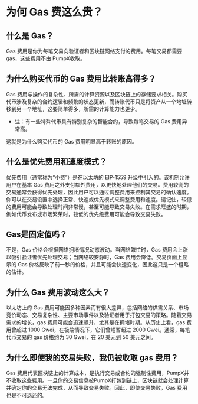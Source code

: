 # 为何 Gas 费这么贵？

## **什么是 Gas？**

Gas 费用是你为每笔交易向验证者和区块链网络支付的费用。每笔交易都需要 gas，这些费用不由 PumpX收取。

## **为什么购买代币的 Gas 费用比转账高得多？**

Gas 费用与操作的复杂性、所需的计算资源以及区块链上的存储要求相关。购买代币涉及复杂的合约逻辑和频繁的状态更新，而转账代币只是将资产从一个地址转移到另一个地址，这要简单得多，所需的计算能力也更少。

* 注：有一些特殊代币具有特别复杂的智能合约，导致每笔交易的 Gas 费用异常高。

这就是为什么购买代币的 Gas 费用明显高于转账的原因。

## **什么是优先费用和速度模式？**

优先费用（通常称为“小费”）是在以太坊的 EIP-1559 升级中引入的。该机制允许用户在基本 Gas 费用之外支付额外费用，以更快地处理他们的交易。费用较高的交易通常会获得优先处理，因此用户可以通过调整费用来控制其交易的确认速度。你可以在交易设置中选择正常、快速或优先模式来调整费用和速度。请记住，较低的费用可能会导致处理时间非常慢，甚至可能导致交易失败。在需求旺盛的时期，例如代币发布或市场繁荣时，较低的优先级费用可能会导致交易失败。

## **Gas是固定值吗？**

不是，Gas 价格会根据网络拥堵情况动态波动。当网络繁忙时，Gas 费用会上涨以吸引验证者优先处理交易；当网络较安静时，Gas 费用会降低。交易页面上显示的 Gas 价格反映了前一秒的价格，并且可能会快速变化，因此这只是一个粗略的估计。

## **为什么 Gas 费用波动这么大？**

以太坊上的 Gas 费用可能因多种因素而有很大差异，包括网络的供需关系、市场竞价动态、交易复杂性、主要市场事件以及验证者用于打包交易的策略。随着交易需求的增长，gas 费用可能会迅速飙升，尤其是在拥堵时期。从历史上看，gas 费用曾超过 1000 Gwei，在极端情况下，它们曾短暂超过 2000 Gwei。通常，每笔代币交易的 gas 价格约为 30 Gwei，在 20 美元到 50 美元之间。

## **为什么即使我的交易失败，我仍被收取 gas 费用？**

Gas 费用代表区块链上的计算成本，是执行交易或合约的强制性费用，PumpX并不收取这些费用。一旦你的交易信息被PumpX打包到链上，区块链就会处理计算并确定你的交易无法完成，从而导致交易失败。因此，即使交易失败，Gas 费用也是不可退还的。
